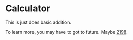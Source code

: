 # Calculator

This is just does basic addition.

To learn more, you may have to got to future. Maybe [2198](https://xkcd.com/2198).
